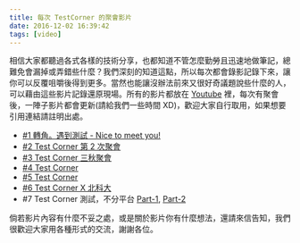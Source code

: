 ```yaml
---
title: 每次 TestCorner 的聚會影片
date: 2016-12-02 16:39:42
tags: [video]
---
```


相信大家都聽過各式各樣的技術分享，也都知道不管怎麼勤勞且迅速地做筆記，總難免會漏掉或弄錯些什麼？我們深刻的知道這點，所以每次都會錄影記錄下來，讓你可以反覆咀嚼後得到更多。當然也能讓沒辦法前來又很好奇議題說些什麼的人，可以藉由這些影片記錄還原現場。所有的影片都放在 [Youtube][tc-youtube] 裡，每次有聚會後，一陣子影片都會更新(請給我們一些時間 XD)，歡迎大家自行取用，如果想要引用連結請註明出處。

* [#1 轉角。遇到測試 - Nice to meet you!][meetup-1]
* [#2 Test Corner 第 2 次聚會][meetup-2]
* [#3 Test Corner 三秋聚會][meetup-3]
* [#4 Test Corner][meetup-4]
* [#5 Test Corner][meetup-5]
* [#6 Test Corner X 北科大][meetup-6]
* \#7 Test Corner 測試，不分平台 [Part-1][meetup-7-part-1], [Part-2][meetup-7-part-2]

倘若影片內容有什麼不妥之處，或是關於影片你有什麼想法，還請來信告知，我們很歡迎大家用各種形式的交流，謝謝各位。

[tc-youtube]:https://www.youtube.com/channel/UCv3jyotTJNKhkDyvB6_fvIA
[meetup-1]:https://www.youtube.com/playlist?list=PLZl6gOOuv3n5wD2klkS4a8afCuGqDwsAI
[meetup-2]:https://www.youtube.com/playlist?list=PLZl6gOOuv3n5_kq40Rj1RxAliSAR3S7up
[meetup-3]:https://www.youtube.com/playlist?list=PLZl6gOOuv3n5EnicgAm9CKT9BHGz9e8fV
[meetup-4]:https://www.youtube.com/playlist?list=PLZl6gOOuv3n7VNRf39l0RnJXTptLLkBx7
[meetup-5]:https://www.youtube.com/playlist?list=PLZl6gOOuv3n4J-B9hXmgwzG5MaHhlfDVE
[meetup-6]:https://www.youtube.com/playlist?list=PLZl6gOOuv3n4D0fbp6c9x9rPMfo_l8E8l
[meetup-7-part-1]:https://www.youtube.com/watch?v=RtrsPNpmGCU
[meetup-7-part-2]:https://www.youtube.com/watch?v=tMOCyWYY-S0


